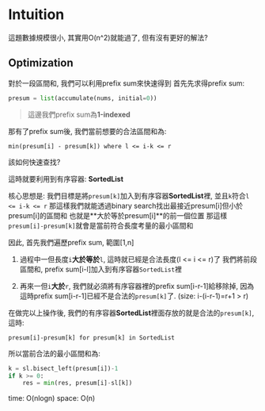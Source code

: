 # Intuition

這題數據規模很小, 其實用O(n^2)就能過了, 但有沒有更好的解法?

## Optimization

對於一段區間和, 我們可以利用prefix sum來快速得到
首先先求得prefix sum:

```py
presum = list(accumulate(nums, initial=0))
```

> 這邊我們prefix sum為**1-indexed**

那有了prefix sum後, 我們當前想要的合法區間和為:

```
min(presum[i] - presum[k]) where l <= i-k <= r
```

該如何快速查找?

這時就要利用到有序容器: **SortedList**

核心思想是:
我們目標是將`presum[k]`加入到有序容器**SortedList**裡, 並且`k`符合`l <= i-k <= r`
那這樣我們就能透過binary search找出最接近presum[i]但小於presum[i]的區間和
也就是**大於等於presum[i]**的前一個位置
那這樣`presum[i]-presum[k]`就會是當前符合長度考量的最小區間和


因此, 首先我們遍歷prefix sum, 範圍[1,n]

1. 過程中一但長度`i`**大於等於**`l`, 這時就已經是合法長度(l <= i <= r)了
我們將前段區間和, prefix sum[i-l]加入到有序容器`SortedList`裡

2. 再來一但`i`**大於**`r`, 我們就必須將有序容器裡的prefix sum[i-r-1]給移除掉, 因為這時prefix sum[i-r-1]已經不是合法的`presum[k]`了. (size: i-(i-r-1)=r+1 > r)

在做完以上操作後, 我們的有序容器**SortedList**裡面存放的就是合法的`presum[k]`, 這時:

`presum[i]-presum[k] for presum[k] in SortedList`

所以當前合法的最小區間和為:

```py
k = sl.bisect_left(presum[i])-1
if k >= 0:
    res = min(res, presum[i]-sl[k])
```

time: O(nlogn)
space: O(n)